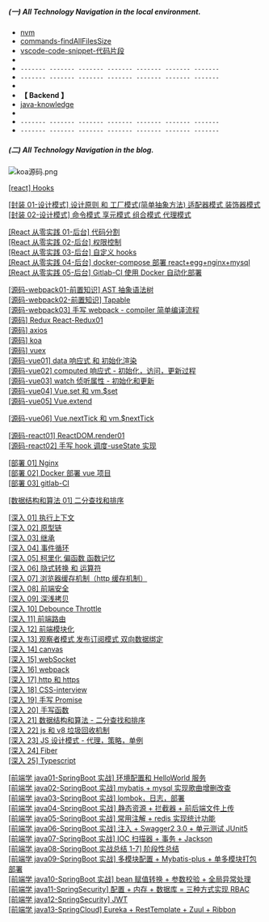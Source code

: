 ##### (一) All Technology Navigation in the local environment.

- [nvm](6-TOOLS/1-MAC/2-nvm.md)
- [commands-findAllFilesSize](6-TOOLS/Commands/1-Commands.md)
- [vscode-code-snippet-代码片段](6-TOOLS/3-VSCODE/2-code-snippet.json)
-
- `------- ------- ------- ------- ------- ------- -------`
- `------- ------- ------- ------- ------- ------- -------`
-
- **【 Backend 】**
- [java-knowledge](2-BACKEND/1-JAVA/3-annotation-and-knowledges.md)
-
- `------- ------- ------- ------- ------- ------- -------`
- `------- ------- ------- ------- ------- ------- -------`

##### (二) All Technology Navigation in the blog.

![koa源码.png](https://p3-juejin.byteimg.com/tos-cn-i-k3u1fbpfcp/c694c0d7a1e649cfbe22880d7f111b65~tplv-k3u1fbpfcp-watermark.image?)

[[react] Hooks](https://juejin.im/post/6844904045342113799)

[[封装 01-设计模式] 设计原则 和 工厂模式(简单抽象方法) 适配器模式 装饰器模式](https://juejin.cn/post/6950958974854234119)  
[[封装 02-设计模式] 命令模式 享元模式 组合模式 代理模式](https://juejin.cn/post/6950958974854234119)

[[React 从零实践 01-后台] 代码分割](https://juejin.im/post/6879020830253285384)  
[[React 从零实践 02-后台] 权限控制](https://juejin.im/post/6881481205657632781)  
[[React 从零实践 03-后台] 自定义 hooks](https://juejin.im/post/6887132776512880654)  
[[React 从零实践 04-后台] docker-compose 部署 react+egg+nginx+mysql](https://juejin.im/post/6892390655126241287)  
[[React 从零实践 05-后台] Gitlab-CI 使用 Docker 自动化部署](https://juejin.cn/post/6897884843275714567)

[[源码-webpack01-前置知识] AST 抽象语法树](https://juejin.im/post/6844904115265339406)  
[[源码-webpack02-前置知识] Tapable](https://juejin.im/post/6844904115269550087)  
[[源码-webpack03] 手写 webpack - compiler 简单编译流程](https://juejin.im/post/6844903973002936327)  
[[源码] Redux React-Redux01](https://juejin.im/post/6844904137952329742)  
[[源码] axios ](https://juejin.im/post/6844904147532120072)  
[[源码] koa](https://juejin.cn/post/7008056344540348453)  
[[源码] vuex ](https://juejin.im/post/6844904166293241863)  
[[源码-vue01] data 响应式 和 初始化渲染 ](https://juejin.im/post/6844904181094957069)  
[[源码-vue02] computed 响应式 - 初始化，访问，更新过程 ](https://juejin.im/post/6844904184035147790)  
[[源码-vue03] watch 侦听属性 - 初始化和更新 ](https://juejin.im/post/6844904186652409863)  
[[源码-vue04] Vue.set 和 vm.$set](https://juejin.im/post/6844904190918000654)  
[[源码-vue05] Vue.extend](https://juejin.im/post/6844904201944825863)

[[源码-vue06] Vue.nextTick 和 vm.$nextTick](https://juejin.im/post/6847902219107303438)

[[源码-react01] ReactDOM.render01](https://juejin.cn/post/6993980489463758855)  
[[源码-react02] 手写 hook 调度-useState 实现](https://juejin.cn/post/6998452866369191972)

[[部署 01] Nginx](https://juejin.im/post/6844904095464030215)  
[[部署 02] Docker 部署 vue 项目](https://juejin.im/post/6844904099024994312)  
[[部署 03] gitlab-CI](https://juejin.im/post/6844904103944912904)

[[数据结构和算法 01] 二分查找和排序](https://juejin.cn/post/6907145602400780296/)

[[深入 01] 执行上下文](https://juejin.im/post/6844904046050934792)  
[[深入 02] 原型链](https://juejin.im/post/6844904048873701389)  
[[深入 03] 继承](https://juejin.im/post/6844904050895372295)  
[[深入 04] 事件循环](https://juejin.im/post/6844904051562250254)  
[[深入 05] 柯里化 偏函数 函数记忆](https://juejin.im/post/6844904052879261710)  
[[深入 06] 隐式转换 和 运算符](https://juejin.im/post/6844904052937981959)  
[[深入 07] 浏览器缓存机制（http 缓存机制）](https://juejin.im/post/6844904053013479432)  
[[深入 08] 前端安全](https://juejin.im/post/6844904053235793927)  
[[深入 09] 深浅拷贝](https://juejin.im/post/6844904053764259854)  
[[深入 10] Debounce Throttle](https://juejin.im/post/6844904054330490894)  
[[深入 11] 前端路由](https://juejin.im/post/6844904054846390279)  
[[深入 12] 前端模块化](https://juejin.im/post/6844904056557682701)  
[[深入 13] 观察者模式 发布订阅模式 双向数据绑定](https://juejin.im/post/6844904058604486663)  
[[深入 14] canvas](https://juejin.im/post/6844904063029477389)  
[[深入 15] webSocket](https://juejin.im/post/6844904066808561677)  
[[深入 16] webpack](https://juejin.im/post/6844904070201753608)  
[[深入 17] http 和 https](https://juejin.im/post/6844904085750038542)  
[[深入 18] CSS-interview](https://juejin.im/post/6844904090644774926)  
[[深入 19] 手写 Promise](https://juejin.im/post/6844903823429861389)  
[[深入 20] 手写函数](https://juejin.im/post/6844904131577004040)  
[[深入 21] 数据结构和算法 - 二分查找和排序](https://juejin.cn/post/6907145602400780296/)  
[[深入 22] js 和 v8 垃圾回收机制](https://juejin.cn/post/6911192116651622413)  
[[深入 23] JS 设计模式 - 代理，策略，单例](https://juejin.cn/post/6918744081460002824)  
[[深入 24] Fiber](https://juejin.cn/post/6983570939342487565)  
[[深入 25] Typescript](https://juejin.cn/post/6999807282343051277)

[[前端学 java01-SpringBoot 实战] 环境配置和 HelloWorld 服务](https://juejin.cn/post/6927306093970325517)  
[[前端学 java02-SpringBoot 实战] mybatis + mysql 实现歌曲增删改查](https://juejin.cn/post/6929145638898794503)  
[[前端学 java03-SpringBoot 实战] lombok，日志，部署](https://juejin.cn/post/6930627377101979662)  
[[前端学 java04-SpringBoot 实战] 静态资源 + 拦截器 + 前后端文件上传](https://juejin.cn/post/6932097247735709709)  
[[前端学 java05-SpringBoot 实战] 常用注解 + redis 实现统计功能](https://juejin.cn/post/6933224825200574478)  
[[前端学 java06-SpringBoot 实战] 注入 + Swagger2 3.0 + 单元测试 JUnit5](https://juejin.cn/post/6934274450514771982)  
[[前端学 java07-SpringBoot 实战] IOC 扫描器 + 事务 + Jackson](https://juejin.cn/post/6935081135114289188)  
[[前端学 java08-SpringBoot 实战总结 1-7] 阶段性总结](https://juejin.cn/post/6960187616050282533)  
[[前端学 java09-SpringBoot 实战] 多模块配置 + Mybatis-plus + 单多模块打包部署](https://juejin.cn/post/6962752749993721892)  
[[前端学 java10-SpringBoot 实战] bean 赋值转换 + 参数校验 + 全局异常处理](https://juejin.cn/post/6965404539298168839)  
[[前端学 java11-SpringSecurity] 配置 + 内存 + 数据库 = 三种方式实现 RBAC](https://juejin.cn/post/6968003860522598436)  
[[前端学 java12-SpringSecurity] JWT](https://juejin.cn/post/6970598940479586334)  
[[前端学 java13-SpringCloud] Eureka + RestTemplate + Zuul + Ribbon](https://juejin.cn/post/6973100621205520392)
